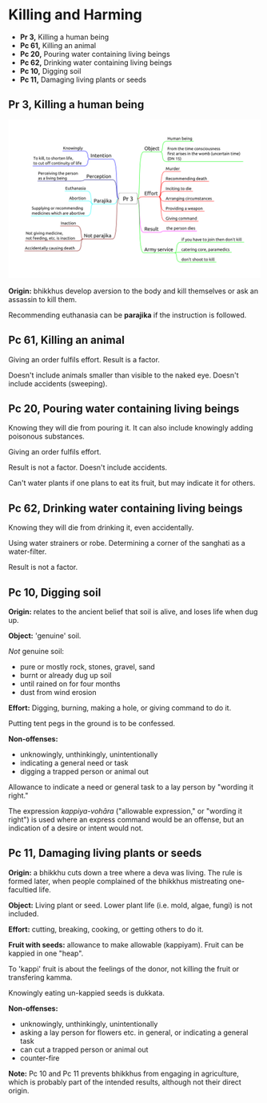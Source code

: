 # Killing and Harming

- **Pr 3,** Killing a human being
- **Pc 61,** Killing an animal
- **Pc 20,** Pouring water containing living beings
- **Pc 62,** Drinking water containing living beings
- **Pc 10,** Digging soil
- **Pc 11,** Damaging living plants or seeds

## Pr 3, Killing a human being

![Pr-3](./includes/mindmaps/pr-3.png)

**Origin:** bhikkhus develop aversion to the body and kill themselves or
ask an assassin to kill them.

Recommending euthanasia can be **parajika** if the instruction is
followed.

## Pc 61, Killing an animal

Giving an order fulfils effort. Result is a factor.

Doesn't include animals smaller than visible to the naked eye. Doesn't
include accidents (sweeping).

## Pc 20, Pouring water containing living beings

Knowing they will die from pouring it. It can also include knowingly
adding poisonous substances.

Giving an order fulfils effort.

Result is not a factor. Doesn't include accidents.

Can't water plants if one plans to eat its fruit, but may indicate it
for others.

## Pc 62, Drinking water containing living beings

Knowing they will die from drinking it, even accidentally.

Using water strainers or robe. Determining a corner of the sanghati as a
water-filter.

Result is not a factor.

## Pc 10, Digging soil

<!-- latex
\begin{multicols}{2}
-->

**Origin:** relates to the ancient belief that soil is alive, and loses
life when dug up.

**Object:** 'genuine' soil.

*Not* genuine soil:

-   pure or mostly rock, stones, gravel, sand
-   burnt or already dug up soil
-   until rained on for four months
-   dust from wind erosion

**Effort:** Digging, burning, making a hole, or giving command to do it.

Putting tent pegs in the ground is to be confessed.

<!-- latex
\columnbreak
-->

**Non-offenses:**

-   unknowingly, unthinkingly, unintentionally
-   indicating a general need or task
-   digging a trapped person or animal out

Allowance to indicate a need or general task to a lay person by "wording
it right."

The expression *kappiya-vohāra* ("allowable expression," or "wording it
right") is used where an express command would be an offense, but an
indication of a desire or intent would not.

<!-- latex
\end{multicols}
-->

## Pc 11, Damaging living plants or seeds

<!-- latex
\begin{multicols}{2}
-->

**Origin:** a bhikkhu cuts down a tree where a deva was living. The rule
is formed later, when people complained of the bhikkhus mistreating
one-facultied life.

**Object:** Living plant or seed. Lower plant life (i.e. mold, algae,
fungi) is not included.

**Effort:** cutting, breaking, cooking, or getting others to do it.

**Fruit with seeds:** allowance to make allowable (kappiyam). Fruit can
be kappied in one "heap".

To 'kappi' fruit is about the feelings of the donor, not killing the
fruit or transfering kamma.

Knowingly eating un-kappied seeds is dukkata.

**Non-offenses:**

-   unknowingly, unthinkingly, unintentionally
-   asking a lay person for flowers etc. in general, or indicating a
    general task
-   can cut a trapped person or animal out
-   counter-fire

**Note:** Pc 10 and Pc 11 prevents bhikkhus from engaging in
agriculture, which is probably part of the intended results, although
not their direct origin.

<!-- latex
\end{multicols}
-->
